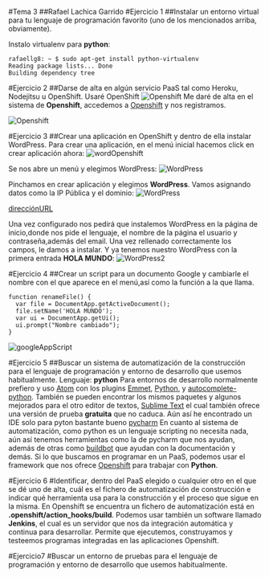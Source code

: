 #Tema 3
##Rafael Lachica Garrido
#Ejercicio 1
##Instalar un entorno virtual para tu lenguaje de programación favorito (uno de los mencionados arriba, obviamente).

Instalo virtualenv para **python**:

```
rafaellg8: ~ $ sudo apt-get install python-virtualenv
Reading package lists... Done
Building dependency tree
```

#Ejercicio 2
##Darse de alta en algún servicio PaaS tal como Heroku, Nodejitsu u OpenShift.
Usaré OpenShift
![Openshift](http://i1383.photobucket.com/albums/ah302/Rafael_Lachica_Garrido/Proyecto1_zpsrbk2uop7.png)
Me daré de alta en el sistema de **Openshift**, accedemos a [Openshift](https://openshift.redhat.com) y nos registramos.

![Openshift](http://i1383.photobucket.com/albums/ah302/Rafael_Lachica_Garrido/openshift_zps6qi2uvc0.png)


#Ejercicio 3
##Crear una aplicación en OpenShift y dentro de ella instalar WordPress.
Para crear una aplicación, en el menú inicial hacemos click en crear aplicación ahora:
![wordOpenshift](http://i1383.photobucket.com/albums/ah302/Rafael_Lachica_Garrido/Proyecto7_zpse4p5tisk.png)

Se nos abre un menú y elegimos WordPress:
![WordPress](http://i1383.photobucket.com/albums/ah302/Rafael_Lachica_Garrido/Proyecto8_zpszefvupgq.png)

Pinchamos en crear aplicación y elegimos **WordPress**. Vamos asignando datos como la IP Pública y el dominio:
![WordPress](http://i1383.photobucket.com/albums/ah302/Rafael_Lachica_Garrido/Captura%20de%20pantalla%20de%202015-10-18%20125416_zpsdwttwvad.png)

[direcciónURL](http://php-rafaellg8.rhcloud.com)

Una vez configurado nos pedirá que instalemos WordPress en la página de inicio,donde nos pide el lenguaje, el nombre de la página el usuario y contraseña,además del email.
Una vez rellenado correctamente los campos, le damos a instalar.
Y ya tenemos nuestro WordPress con la primera entrada **HOLA MUNDO**:
![WordPress2](http://i1383.photobucket.com/albums/ah302/Rafael_Lachica_Garrido/Captura%20de%20pantalla%20de%202015-10-18%20130413_zps2h70qbx2.png)

#Ejercicio 4
##Crear un script para un documento Google y cambiarle el nombre con el que aparece en el menú,así como la función a la que llama.
```
function renameFile() {
  var file = DocumentApp.getActiveDocument();  
  file.setName('HOLA MUNDO');
  var ui = DocumentApp.getUi();
  ui.prompt("Nombre cambiado");
}
```
![googleAppScript](http://i1383.photobucket.com/albums/ah302/Rafael_Lachica_Garrido/Captura%20de%20pantalla%20de%202015-10-18%20185828_zpsoiebi2ta.png)

#Ejercicio 5
##Buscar un sistema de automatización de la construcción para el lenguaje de programación y entorno de desarrollo que usemos habitualmente.
Lenguaje: **python**
Para entornos de desarrollo normalmente prefiero y uso [Atom](https://atom.io/) con los plugins [Emmet](https://atom.io/packages/emmet-simplified), [Python](https://atom.io/packages/python), y [autocomplete-python](https://atom.io/packages/autocomplete-python). También se pueden encontrar los mismos paquetes y algunos mejorados para el otro editor de textos, [Sublime Text](http://www.sublimetext.com/) el cual también ofrece una versión de prueba **gratuita** que no caduca.
Aún así he encontrado un IDE solo para pyton bastante bueno [pycharm](http://www.jetbrains.com/pycharm/)
En cuanto al sistema de automatización, como python es un lenguaje scripting no necesita nada, aún así tenemos herramientas como la de pycharm que nos ayudan, además de otras como [buildbot](http://buildbot.net/) que ayudan con la documentación y demás.
Si lo que buscamos en programar en un PaaS, podemos usar el framework que nos ofrece [Openshift](https://openshift.redhat.com/) para trabajar con **Python**.

#Ejercicio 6
#Identificar, dentro del PaaS elegido o cualquier otro en el que se dé uno de alta, cuál es el fichero de automatización de construcción e indicar qué herramienta usa para la construcción y el proceso que sigue en la misma.
En Openshift se encuentra un fichero de automatización está en **.openshift/action_hooks/build**.
Podemos usar también un software llamado **Jenkins**, el cual es un servidor que nos da integración automática y continua para desarrollar. Permite que ejecutemos, construyamos y testeemos programas integradas en las aplicaciones Openshift.

#Ejercicio7
#Buscar un entorno de pruebas para el lenguaje de programación y entorno de desarrollo que usemos habitualmente.
